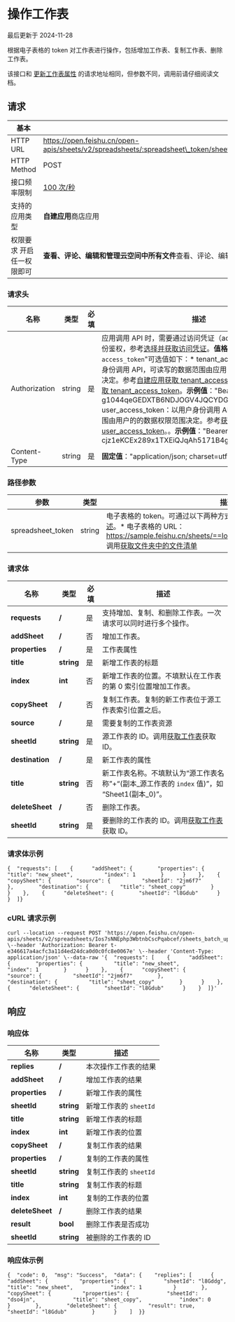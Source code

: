 # 操作工作表

最后更新于 2024-11-28

根据电子表格的 token 对工作表进行操作，包括增加工作表、复制工作表、删除工作表。

该接口和 [更新工作表属性](https://open.feishu.cn/document/ukTMukTMukTM/ugjMzUjL4IzM14COyMTN) 的请求地址相同，但参数不同，调用前请仔细阅读文档。

## 请求

| 基本                      |                                                                                                   |
| --------------------------- | --------------------------------------------------------------------------------------------------- |
| HTTP URL                  | https://open.feishu.cn/open-apis/sheets/v2/spreadsheets/:spreadsheet\_token/sheets\_batch\_update |
| HTTP Method               | POST                                                                                              |
| 接口频率限制              | [100 次/秒](https://open.feishu.cn/document/ukTMukTMukTM/uUzN04SN3QjL1cDN)                           |
| 支持的应用类型            | **自建应用**商店应用                                                                              |
| 权限要求 开启任一权限即可 | **查看、评论、编辑和管理云空间中所有文件**查看、评论、编辑和管理电子表格                          |

### 请求头

| 名称          | 类型   | 必填 | 描述                                                                                                                                                                                                                                                                                                                                                                                                                                                                                                                                                                                                                                                                                                                                                                                                                                                                                                                                                                                                                                                                                                                     |
| --------------- | -------- | ------ | -------------------------------------------------------------------------------------------------------------------------------------------------------------------------------------------------------------------------------------------------------------------------------------------------------------------------------------------------------------------------------------------------------------------------------------------------------------------------------------------------------------------------------------------------------------------------------------------------------------------------------------------------------------------------------------------------------------------------------------------------------------------------------------------------------------------------------------------------------------------------------------------------------------------------------------------------------------------------------------------------------------------------------------------------------------------------------------------------------------------------- |
| Authorization | string | 是   | 应用调用 API 时，需要通过访问凭证（access\_token）进行身份鉴权，参考[选择并获取访问凭证](https://open.feishu.cn/document/ukTMukTMukTM/uMTNz4yM1MjLzUzM#5aa2e490)。​**值格式**​："Bearer `access_token`"可选值如下：* tenant\_access\_token：以应用身份调用 API，可读写的数据范围由应用自身的[数据权限范围](https://open.feishu.cn/document/home/introduction-to-scope-and-authorization/configure-app-data-permissions)决定。参考[自建应用获取 tenant\_access\_token](https://open.feishu.cn/document/ukTMukTMukTM/ukDNz4SO0MjL5QzM/auth-v3/auth/tenant_access_token_internal)或[商店应用获取 tenant\_access\_token](https://open.feishu.cn/document/ukTMukTMukTM/ukDNz4SO0MjL5QzM/auth-v3/auth/tenant_access_token)。​**示例值**​："Bearer t-g1044qeGEDXTB6NDJOGV4JQCYDGHRBARFTGT1234"* user\_access\_token：以用户身份调用 API，可读写的数据范围由用户的的数据权限范围决定。参考[获取 user\_access\_token](https://open.feishu.cn/document/uAjLw4CM/ukTMukTMukTM/authentication-management/access-token/get-user-access-token)。。​**示例值**​："Bearer u-cjz1eKCEx289x1TXEiQJqAh5171B4gDHPq00l0GE1234" |
| Content-Type  | string | 是   | ​**固定值**​："application/json; charset=utf-8"                                                                                                                                                                                                                                                                                                                                                                                                                                                                                                                                                                                                                                                                                                                                                                                                                                                                                                                                                                                                                                                                  |

### 路径参数

| 参数               | 类型   | 描述                                                                                                                                                                                                                                                                                                                                                    |
| -------------------- | -------- | --------------------------------------------------------------------------------------------------------------------------------------------------------------------------------------------------------------------------------------------------------------------------------------------------------------------------------------------------------- |
| spreadsheet\_token | string | 电子表格的 token。可通过以下两种方式获取。了解更多，参考[电子表格概述](https://open.feishu.cn/document/ukTMukTMukTM/uATMzUjLwEzM14CMxMTN/overview)。* 电子表格的 URL：https://sample.feishu.cn/sheets/==Ios7sNNEphp3WbtnbCscPqabcef==* 调用[获取文件夹中的文件清单](https://open.feishu.cn/document/uAjLw4CM/ukTMukTMukTM/reference/drive-v1/file/list) |

### 请求体

| 名称            | 类型       | 必填 | 描述                                                                                                                                         |
| ----------------- | ------------ | ------ | ---------------------------------------------------------------------------------------------------------------------------------------------- |
| **requests**    | **/**      | 是   | 支持增加、复制、和删除工作表。一次请求可以同时进行多个操作。                                                                                 |
| **addSheet**    | **/**      | 否   | 增加工作表。                                                                                                                                 |
| **properties**  | **/**      | 是   | 工作表属性                                                                                                                                   |
| **title**       | **string** | 是   | 新增工作表的标题                                                                                                                             |
| **index**       | **int**    | 否   | 新增工作表的位置。不填默认在工作表的第 0 索引位置增加工作表。                                                                                |
| **copySheet**   | **/**      | 否   | 复制工作表。复制的新工作表位于源工作表索引位置之后。                                                                                         |
| **source**      | **/**      | 是   | 需要复制的工作表资源                                                                                                                         |
| **sheetId**     | **string** | 是   | 源工作表的 ID。调用[获取工作表](https://open.feishu.cn/document/ukTMukTMukTM/uUDN04SN0QjL1QDN/sheets-v3/spreadsheet-sheet/query)获取 ID。       |
| **destination** | **/**      | 是   | 新工作表的属性                                                                                                                               |
| **title**       | **string** | 否   | 新工作表名称。不填默认为“源工作表名称”+“(副本\_源工作表的 `index` 值)”，如 “Sheet1(副本\_0)”。                                     |
| **deleteSheet** | **/**      | 否   | 删除工作表。                                                                                                                                 |
| **sheetId**     | **string** | 是   | 要删除的工作表的 ID。调用[获取工作表](https://open.feishu.cn/document/ukTMukTMukTM/uUDN04SN0QjL1QDN/sheets-v3/spreadsheet-sheet/query)获取 ID。 |

### 请求体示例

```
{  "requests": [    {      "addSheet": {        "properties": {          "title": "new_sheet",          "index": 1        }      }    },    {      "copySheet": {        "source": {          "sheetId": "2jm6f7"        },        "destination": {          "title": "sheet_copy"        }      }    },    {      "deleteSheet": {        "sheetId": "l8Gdub"      }    }  ]}
```

### cURL 请求示例

```
curl --location --request POST 'https://open.feishu.cn/open-apis/sheets/v2/spreadsheets/Ios7sNNEphp3WbtnbCscPqabcef/sheets_batch_update' \--header 'Authorization: Bearer t-e346617a4acfc3a11d4ed24dca0d0c0fc8e0067e' \--header 'Content-Type: application/json' \--data-raw '{  "requests": [    {      "addSheet": {        "properties": {          "title": "new_sheet",          "index": 1        }      }    },    {      "copySheet": {        "source": {          "sheetId": "2jm6f7"        },        "destination": {          "title": "sheet_copy"        }      }    },    {      "deleteSheet": {        "sheetId": "l8Gdub"      }    }  ]}'
```

## 响应

### 响应体

| 名称            | 类型       | 描述                       |
| ----------------- | ------------ | ---------------------------- |
| **replies**     | **/**      | 本次操作工作表的结果       |
| **addSheet**    | **/**      | 增加工作表的结果           |
| **properties**  | **/**      | 新增工作表的属性           |
| **sheetId**     | **string** | 新增工作表的 `sheetId` |
| **title**       | **string** | 新增工作表的标题           |
| **index**       | **int**    | 新增工作表的位置           |
| **copySheet**   | **/**      | 复制工作表的结果           |
| **properties**  | **/**      | 复制的工作表的属性         |
| **sheetId**     | **string** | 复制工作表的 `sheetId` |
| **title**       | **string** | 复制工作表的标题           |
| **index**       | **int**    | 复制的工作表的位置         |
| **deleteSheet** | **/**      | 删除工作表的结果           |
| **result**      | **bool**   | 删除工作表是否成功         |
| **sheetId**     | **string** | 被删除的工作表的 ID        |

### 响应体示例

```
{  "code": 0,  "msg": "Success",  "data": {    "replies": [      {        "addSheet": {          "properties": {            "sheetId": "l8Gddg",            "title": "new_sheet",            "index": 1          }        },        "copySheet": {          "properties": {            "sheetId": "dso4jn",            "title": "sheet_copy",            "index": 0          }        },        "deleteSheet": {          "result": true,          "sheetId": "l8Gdub"        }      }    ]  }}
```
